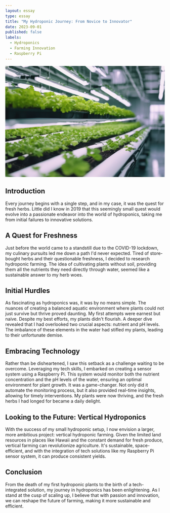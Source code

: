```yaml
---
layout: essay
type: essay
title: "My Hydroponic Journey: From Novice to Innovator"
date: 2023-09-01
published: false
labels:
  - Hydroponics
  - Farming Innovation
  - Raspberry Pi
---
```


![Hydroponics](../img/hydroponic/hydroponic.png)

## Introduction

Every journey begins with a single step, and in my case, it was the quest for fresh herbs. Little did I know in 2019 that this seemingly small quest would evolve into a passionate endeavor into the world of hydroponics, taking me from initial failures to innovative solutions.

## A Quest for Freshness

Just before the world came to a standstill due to the COVID-19 lockdown, my culinary pursuits led me down a path I'd never expected. Tired of store-bought herbs and their questionable freshness, I decided to research hydroponic farming. The idea of cultivating plants without soil, providing them all the nutrients they need directly through water, seemed like a sustainable answer to my herb woes.

## Initial Hurdles

As fascinating as hydroponics was, it was by no means simple. The nuances of creating a balanced aquatic environment where plants could not just survive but thrive proved daunting. My first attempts were earnest but naive. Despite my best efforts, my plants didn't flourish. A deeper dive revealed that I had overlooked two crucial aspects: nutrient and pH levels. The imbalance of these elements in the water had stifled my plants, leading to their unfortunate demise.

## Embracing Technology

Rather than be disheartened, I saw this setback as a challenge waiting to be overcome. Leveraging my tech skills, I embarked on creating a sensor system using a Raspberry Pi. This system would monitor both the nutrient concentration and the pH levels of the water, ensuring an optimal environment for plant growth. It was a game-changer. Not only did it automate the monitoring process, but it also provided real-time insights, allowing for timely interventions. My plants were now thriving, and the fresh herbs I had longed for became a daily delight.

## Looking to the Future: Vertical Hydroponics

With the success of my small hydroponic setup, I now envision a larger, more ambitious project: vertical hydroponic farming. Given the limited land resources in places like Hawaii and the constant demand for fresh produce, vertical farming can revolutionize agriculture. It's sustainable, space-efficient, and with the integration of tech solutions like my Raspberry Pi sensor system, it can produce consistent yields.

## Conclusion

From the death of my first hydroponic plants to the birth of a tech-integrated solution, my journey in hydroponics has been enlightening. As I stand at the cusp of scaling up, I believe that with passion and innovation, we can reshape the future of farming, making it more sustainable and efficient.
